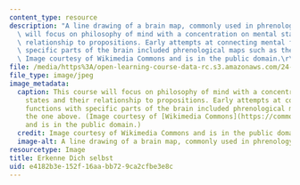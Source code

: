 ```yaml
---
content_type: resource
description: "A line drawing of a brain map, commonly used in phrenology. This course\
  \ will focus on philosophy of mind with a concentration on mental states and their\
  \ relationship to propositions. Early attempts at connecting mental functions with\
  \ specific parts of the brain included phrenological maps such as the one above.\
  \ Image courtesy of Wikimedia Commons and is in the public domain.\r\n"
file: /media/https%3A/open-learning-course-data-rc.s3.amazonaws.com/24-500-topics-in-philosophy-of-mind-mental-content-spring-2015/e4182b3e152f16aabb729ca2cfbe3e8c_24-500s15.jpg
file_type: image/jpeg
image_metadata:
  caption: This course will focus on philosophy of mind with a concentration on mental
    states and their relationship to propositions. Early attempts at connecting mental
    functions with specific parts of the brain included phrenological maps such as
    the one above. (Image courtesy of [Wikimedia Commons](https://commons.wikimedia.org/wiki/File:Phrenology1.jpg#/media/File:Phrenology1.jpg)
    and is in the public domain.)
  credit: Image courtesy of Wikimedia Commons and is in the public domain.
  image-alt: A line drawing of a brain map, commonly used in phrenology.
resourcetype: Image
title: Erkenne Dich selbst
uid: e4182b3e-152f-16aa-bb72-9ca2cfbe3e8c
---
```

